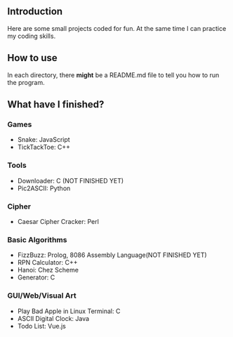 ## Introduction

Here are some small projects coded for fun. At the same time I can practice my coding skills.

## How to use

In each directory, there **might** be a README.md file to tell you how to run the program.

## What have I finished?

### Games

- Snake: JavaScript
- TickTackToe: C++

### Tools
- Downloader: C (NOT FINISHED YET)
- Pic2ASCII: Python

### Cipher

- Caesar Cipher Cracker: Perl

### Basic Algorithms

- FizzBuzz: Prolog, 8086 Assembly Language(NOT FINISHED YET)
- RPN Calculator: C++
- Hanoi: Chez Scheme
- Generator: C

### GUI/Web/Visual Art

- Play Bad Apple in Linux Terminal: C
- ASCII Digital Clock: Java
- Todo List: Vue.js

